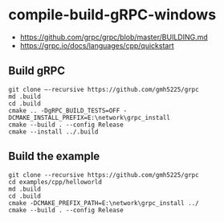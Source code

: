 # compile-build-gRPC-windows

- https://github.com/grpc/grpc/blob/master/BUILDING.md
- https://grpc.io/docs/languages/cpp/quickstart


## Build gRPC
```
git clone —-recursive https://github.com/gmh5225/grpc
md .build
cd .build
cmake .. -DgRPC_BUILD_TESTS=OFF -DCMAKE_INSTALL_PREFIX=E:\network\grpc_install
cmake --build . --config Release
cmake --install ../.build
```

## Build the example
```
git clone --recursive https://github.com/gmh5225/grpc
cd examples/cpp/helloworld
md .build
cd .build
cmake -DCMAKE_PREFIX_PATH=E:\network\grpc_install ../
cmake --build . --config Release
```
